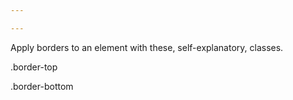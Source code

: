 ```yaml
---

---
```


Apply borders to an element with these, self-explanatory, classes.


.border-top

.border-bottom
